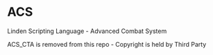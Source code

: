 # ACS
Linden Scripting Language - Advanced Combat System 

ACS_CTA is removed from this repo - Copyright is held by Third Party
